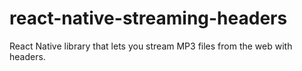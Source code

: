 # react-native-streaming-headers
React Native library that lets you stream MP3 files from the web with headers.

